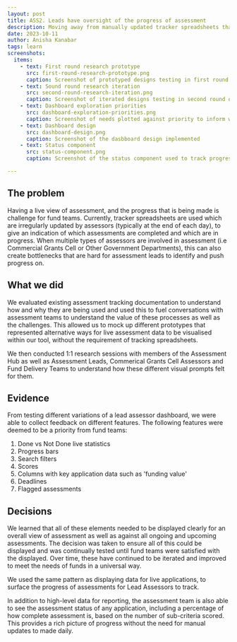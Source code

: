 ```yaml
---
layout: post
title: ASS2. Leads have oversight of the progress of assessment
description: Moving away from manually updated tracker spreadsheets that were prone to error or data loss.
date: 2023-10-11
author: Anisha Kanabar
tags: learn
screenshots:
  items:
    - text: First round research prototype
      src: first-round-research-prototype.png
      caption: Screenshot of prototyped designs testing in first round of research
    - text: Sound round research iteration
      src: second-round-research-iteration.png
      caption: Screenshot of iterated designs testing in second round of research
    - text: Dashboard exploration priorities
      src: dashboard-exploration-priorities.png
      caption: Screenshot of needs plotted against priority to inform what was needed from the implemented design
    - text: Dashboard design
      src: dashboard-design.png
      caption: Screenshot of the dasbboard design implemented
    - text: Status component
      src: status-component.png
      caption: Screenshot of the status component used to track progress of assessments

---
```


## The problem

Having a live view of assessment, and the progress that is being made is challenge for fund teams. Currently, tracker spreadsheets are used which are irregularly updated by assessors (typically at the end of each day), to give an indication of which assessments are completed and which are in progress. When multiple types of assessors are involved in assessment (i.e Commercial Grants Cell or Other Government Departments), this can also create bottlenecks that are hard for assessment leads to identify and push progress on. 

## What we did

We evaluated existing assessment tracking documentation to understand how and why they are being used and used this to fuel conversations with assessment teams to understand the value of these processes as well as the challenges. This allowed us to mock up different prototypes that represented alternative ways for live assessment data to be visualised within our tool, without the requirement of tracking spreadsheets. 

We then conducted 1:1 research sessions with members of the Assessment Hub as well as Assessment Leads, Commerical Grants Cell Assessors and Fund Delivery Teams to understand how these different visual prompts felt for them. 

## Evidence

From testing different variations of a lead assessor dashboard, we were able to collect feedback on different features. The following features were deemed to be a priority from fund teams:

1. Done vs Not Done live statistics
2. Progress bars
3. Search filters
4. Scores
5. Columns with key application data such as 'funding value'
6. Deadlines
7. Flagged assessments

## Decisions

We learned that all of these elements needed to be displayed clearly for an overall view of assessment as well as against all ongoing and upcoming assessments. The decision was taken to ensure all of this could be displayed and was continually tested until fund teams were satisfied with the displayed. Over time, these have continued to be iterated and improved to meet the needs of funds in a universal way. 

We used the same pattern as displaying data for live applications, to surface the progress of assessments for Lead Assessors to track.

In addition to high-level data for reporting, the assessment team is also able to see the assessment status of any application, including a percentage of how complete assessment is, based on the number of sub-criteria scored. This provides a rich picture of progress without the need for manual updates to made daily. 